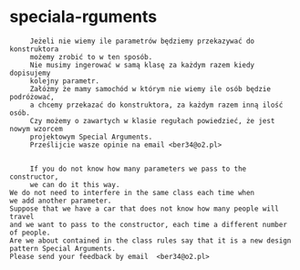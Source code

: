 speciala-rguments
=================





         Jeżeli nie wiemy ile parametrów będziemy przekazywać do konstruktora
         możemy zrobić to w ten sposób.
         Nie musimy ingerować w samą klasę za każdym razem kiedy dopisujemy
         kolejny parametr.
         Załóżmy że mamy samochód w którym nie wiemy ile osób będzie podróżować,
         a chcemy przekazać do konstruktora, za każdym razem inną ilość osób.
         Czy możemy o zawartych w klasie regułach powiedzieć, że jest nowym wzorcem
         projektowym Special Arguments.
         Prześlijcie wasze opinie na email <ber34@o2.pl>


         If you do not know how many parameters we pass to the constructor, 
         we can do it this way.
    We do not need to interfere in the same class each time when 
    we add another parameter.
    Suppose that we have a car that does not know how many people will travel
    and we want to pass to the constructor, each time a different number of people.
    Are we about contained in the class rules say that it is a new design
    pattern Special Arguments.
    Please send your feedback by email  <ber34@o2.pl>
